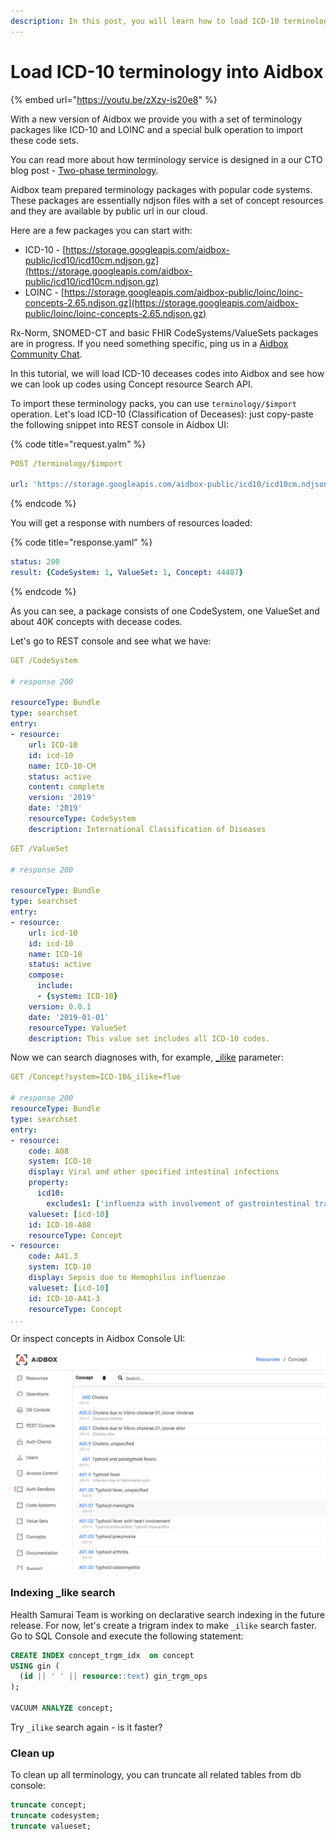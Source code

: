 ```yaml
---
description: In this post, you will learn how to load ICD-10 terminology into aidbox.
---
```


# Load ICD-10 terminology into Aidbox

{% embed url="https://youtu.be/zXzy-is20e8" %}

With a new version of Aidbox we provide you with a set of terminology packages like ICD-10 and LOINC and a special bulk operation to import these code sets.

You can read more about how terminology service is designed in a our CTO blog post - [Two-phase terminology](https://medium.com/@niquola/two-phase-fhir-terminology-e52e1b105f6d).

Aidbox team prepared terminology packages with popular code systems. These packages are essentially ndjson files with a set of concept resources and they are available by public url in our cloud.

Here are a few packages you can start with:

* ICD-10 - [https://storage.googleapis.com/aidbox-public/icd10/icd10cm.ndjson.gz](https://storage.googleapis.com/aidbox-public/icd10/icd10cm.ndjson.gz)
* LOINC - [https://storage.googleapis.com/aidbox-public/loinc/loinc-concepts-2.65.ndjson.gz](https://storage.googleapis.com/aidbox-public/loinc/loinc-concepts-2.65.ndjson.gz)

Rx-Norm, SNOMED-CT and basic FHIR CodeSystems/ValueSets packages are in progress. If you need something specific, ping us in a [Aidbox Community Chat](https://t.me/aidbox).

In this tutorial, we will load ICD-10 deceases codes into Aidbox and see how we can look up codes using Concept resource Search API.

To import these terminology packs, you can use `terminology/$import` operation. Let's load ICD-10 (Classification of Deceases): just copy-paste the following snippet into REST console in Aidbox UI:

{% code title="request.yalm" %}
```yaml
POST /terminology/$import

url: 'https://storage.googleapis.com/aidbox-public/icd10/icd10cm.ndjson.gz'
```
{% endcode %}

You will get a response with numbers of resources loaded:

{% code title="response.yaml" %}
```yaml
status: 200
result: {CodeSystem: 1, ValueSet: 1, Concept: 44487}
```
{% endcode %}

As you can see, a package consists of one CodeSystem, one ValueSet and about 40K concepts with decease codes.

Let's go to REST console and see what we have:

```yaml
GET /CodeSystem

# response 200

resourceType: Bundle
type: searchset
entry:
- resource:
    url: ICD-10
    id: icd-10
    name: ICD-10-CM
    status: active
    content: complete
    version: '2019'
    date: '2019'
    resourceType: CodeSystem
    description: International Classification of Diseases
```

```yaml
GET /ValueSet

# response 200

resourceType: Bundle
type: searchset
entry:
- resource:
    url: icd-10
    id: icd-10
    name: ICD-10
    status: active
    compose:
      include:
      - {system: ICD-10}
    version: 0.0.1
    date: '2019-01-01'
    resourceType: ValueSet
    description: This value set includes all ICD-10 codes.
```

Now we can search diagnoses with, for example, [\_ilike](../../api/rest-api/fhir-search/searchparameter.md#ilike) parameter:

```yaml
GET /Concept?system=ICD-10&_ilike=flue

# response 200
resourceType: Bundle
type: searchset
entry:
- resource:
    code: A08
    system: ICD-10
    display: Viral and other specified intestinal infections
    property:
      icd10:
        excludes1: ['influenza with involvement of gastrointestinal tract (J09.X3, 10.2, J11.2)']
    valueset: [icd-10]
    id: ICD-10-A08
    resourceType: Concept
- resource:
    code: A41.3
    system: ICD-10
    display: Sepsis due to Hemophilus influenzae
    valueset: [icd-10]
    id: ICD-10-A41-3
    resourceType: Concept
...
```

Or inspect concepts in Aidbox Console UI:

![](../../../.gitbook/assets/31b89cd1-c3f2-4a63-8591-2873f7d562f6.png)

### Indexing \_like search

Health Samurai Team is working on declarative search indexing in the future release. For now, let's create a trigram index to make `_ilike` search faster. Go to SQL Console and execute the following statement:

```sql
CREATE INDEX concept_trgm_idx  on concept
USING gin (
  (id || ' ' || resource::text) gin_trgm_ops
);

VACUUM ANALYZE concept;
```

Try `_ilike` search again - is it faster?

### Clean up

To clean up all terminology, you can truncate all related tables from db console:

```sql
truncate concept;
truncate codesystem;
truncate valueset;
```

